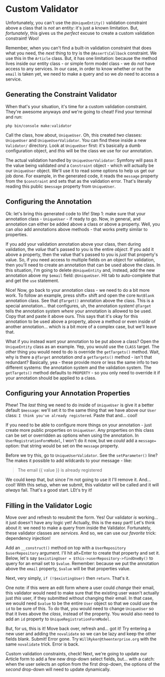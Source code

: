 # Custom Validator

Unfortunately, you can't use the `@UniqueEntity()` validation constraint above a
class that is *not* an entity: it's just a known limitation. But, *fortunately*,
this gives us the *perfect* excuse to create a custom validation constraint! Woo!

Remember, when you can't find a built-in validation constraint that does what you
need, the *next* thing to try is the `@Assert\Callback` constraint. We use this
in the `Article` class. But, it has one limitation: because the method lives inside
our entity class - or simple form model class - we do *not* have access to any
services. In our case, in order to know whether or not the `email` is taken yet,
we need to make a query and so we *do* need to access a service.

## Generating the Constraint Validator

When that's your situation, it's time for a custom validation constraint. They're
awesome anyways *and* we're going to cheat! Find your terminal and run:

```terminal
php bin/console make:validator
```

Call the class, how about, `UniqueUser`. Oh, this created *two*  classes: `UniqueUser`
and `UniqueUserValidator`. You can find these inside a new `Validator/` directory.
Look at `UniqueUser` first: it's basically a dumb configuration object, and *this*
will be the class we use for our annotation.

The actual validation handled by `UniqueUserValidator`: Symfony will pass it the
value being validated *and* a `Constraint` object - which will actually be our
`UniqueUser` object. We'll use it to read some options to help us get our job done.
For example, in the generated code, it reads the `message` property from the
`$constraint` and sets that as the validation error. That's literally reading this
public `$message` property from `UniqueUser`.

## Configuring the Annotation

Ok: let's bring this generated code to life! Step 1: make sure that your annotation
class - `UniqueUser` - if ready to go. Now, in general, and annotation can either
be added above a class *or* above a property. Well, you can *also* add annotations
above methods - that works pretty similar to properties.

If you add your validation annotation above your class, then during validation, the
*value* that's passed to you is the entire *object*. If you add it above a property,
then the value that's passed to you is *just* that property's value. So, if you
need access to multiple fields on an object for validation, then you'll need to
create an annotation that can be used above the class. In this situation, I'm going
to delete `@UniqueEntity` and, instead, add the new annotation above my `$email`
field: `@UniqueUser`. Hit tab to auto-complete that and get the `use` statement.

Nice! Now, go back to your annotation class - we need to do a bit more work. To
follow an example, press shift+ shift and open the core `NotBlank` annotation class.
See that `@Target()` annotation above the class. This is a special annotation...
that configures, uh, the annotation system! `@Target` tells the annotation system
*where* your annotation is allowed to be used. Copy that and paste it above
ours. This says that it's okay for this annotation to be used above a property,
above a method or even inside of another annotation... which is a bit more of a
complex case, but we'll leave that.

What if you instead want your annotation to be put above a class? Open the
`UniqueEntity` class as an example. Yep, you would use the `CLASS` target. The
*other* thing you would need to do is override the `getTargets()` method. Wait,
why is there a `@Target` annotation *and* a `getTargets()` method - isn't that
redundant? Basically, yea - these provide more or less the same info to two different
systems: the annotation system and the validation system. The `getTargets()` method
defaults to `PROPERTY` - so you only need to override it if your annotation should
be applied to a class.

## Configuring your Annotation Properties

Phew! The *last* thing we need to do inside of `UniqueUser` is give it a better
default `$message`: we'll set it to the same thing that we have above our `User`
class: `I think you've already registered`. Paste that and... cool!

If you need to be able to configure more things on your annotation - just create
more public properties on `UniqueUser`. Any properties on this class can be set
or overridden as options when using the annotation. In `UserRegistrationFormModel`,
I won't do it now, but we *could* add a `message=` option: that string would be
set on the `message` property.

Before we try this, go to `UniqueUserValidator`. See the `setParameter()` line?
The makes it possible to add wildcards to your message - like:

> The email {{ value }} is already registered

We could keep that, but since I'm not going to use it I'll remove it. And... cool!
With this setup, when we submit, this validator will be called and it will *always*
fail. That's a good start. LEt's try it!

## Filling in the Validator Logic

Move over and refresh to resubmit the form. Yes! Our validator *is* working... it
just doesn't have any logic yet! Actually, this is the easy part! Let's think about
it: we need to make a query from inside the Validator. Fortunately, these validator
classes are *services*. And so, we can use our *favorite* trick: dependency injection!

Add an `__construct()` method on top with a `UserRepository $userRepository` argument.
I'll hit alt+Enter to create that property and set it. Below, let's say
`$existingUser = $this->userRepository->findOneBy()` to query for an email set to
`$value`. Remember: because we put the annotation above the `email` property, `$value`
will be that properties value.

Next, very simply, `if (!$existingUser)` then `return`. That's it.

One note: if this were an edit form where a user could *change* their email, this
validator would need to make sure that the existing user wasn't actually just *this*
user, if they submitted without changing their email. In that case, we would need
`$value` to be the entire `User` object so that we could use the `id` to be sure
of this. To do that, you would need to change `UniqueUser` so that it lives above
the *class*, instead of the property. You would also need to add an `id` property
to `UniqueRegistrationFormModel`.

But, for us, this is it! Move back over, refresh and... got it! Try entering a new
user and adding the `novalidate` so we can be lazy and keep the other fields blank.
Submit! Error gone. Try `WillRyker@theenterprise.org` with the same `novalidate`
trick. Error is back.

Custom validation constraints, check! Next, we're going to update our Article form
to add a few new drop-down select fields, but... with a catch: when the user selects
an option from the first drop-down, the options of the *second* drop-down will need
to update dynamically.
